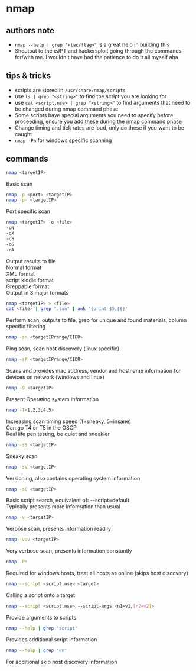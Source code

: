 # nmap

## authors note
- `nmap --help | grep "<tac/flag>"` is a great help in building this
- Shoutout to the eJPT and hackersploit going through the commands for/with me. I wouldn't have had the patience to do it all myself aha

## tips & tricks
- scripts are stored in `/usr/share/nmap/scripts`
- use `ls | grep "<string>"` to find the script you are looking for
- use `cat <script.nse> | grep "<string>"` to find arguments that need to be changed during nmap command phase
- Some scripts have special arguments you need to specify before proceeding, ensure you add these during the nmap command phase
- Change timing and tick rates are loud, only do these if you want to be caught
- `nmap -Pn` for windows specific scanning

## commands

```bash
nmap <targetIP>
```
Basic scan

```bash
nmap -p <port> <targetIP>
nmap -p- <targetIP>
```
Port specific scan

```bash
nmap <targetIP> -o <file>
-oN
-oX
-oS
-oG
-oA
```
Output results to file
<br>
Normal format
<br>
XML format
<br>
script kiddie format
<br>
Greppable format
<br>
Output in 3 major formats

```bash
nmap <targetIP> > <file>
cat <file> | grep ".lan" | awk '{print $5,$6}'
```
Perform scan, outputs to file, grep for unique and found materials, column specific filtering

```bash
nmap -sn <targetIPrange/CIDR>
```
Ping scan, scan host discovery (linux specific)

```bash
nmap -sP <targetIPrange/CIDR>
```
Scans and provides mac address, vendor and hostname information for devices on network (windows and linux)

```bash
nmap -O <targetIP>
```
Present Operating system information

```bash
nmap -T<1,2,3,4,5>
```
Increasing scan timing speed (1=sneaky, 5=insane)
<br>
Can go T4 or T5 in the OSCP
<br>
Real life pen testing, be quiet and sneakier

```bash
nmap -sS <targetIP>
```
Sneaky scan

```bash
nmap -sV <targetIP>
```
Versioning, also contains operating system information

```bash
nmap -sC <targetIP>
```
Basic script search, equivalent of: --script=default
<br>
Typically presents more infomration than usual

```bash
nmap -v <targetIP>
```
Verbose scan, presents information readily

```bash
nmap -vvv <targetIP>
```
Very verbose scan, presents information constantly

```bash
nmap -Pn
```
Required for windows hosts, treat all hosts as online (skips host discovery)

```bash
nmap --script <script.nse> <target>
```
Calling a script onto a target

```bash
nmap --script <script.nse> --script-args <n1=v1,[n2=v2]>
```
Provide arguments to scripts

```bash
nmap --help | grep "script"
```
Provides additional script information

```bash
nmap --help | grep "Pn"
```
For additional skip host discovery information



